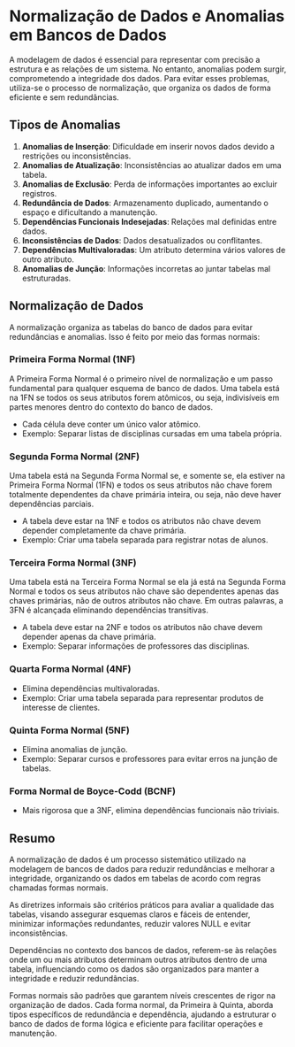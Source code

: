 # Normalização de Dados e Anomalias em Bancos de Dados

A modelagem de dados é essencial para representar com precisão a estrutura e as relações de um sistema. No entanto, anomalias podem surgir, comprometendo a integridade dos dados. Para evitar esses problemas, utiliza-se o processo de normalização, que organiza os dados de forma eficiente e sem redundâncias.

## Tipos de Anomalias
1. **Anomalias de Inserção**: Dificuldade em inserir novos dados devido a restrições ou inconsistências.
2. **Anomalias de Atualização**: Inconsistências ao atualizar dados em uma tabela.
3. **Anomalias de Exclusão**: Perda de informações importantes ao excluir registros.
4. **Redundância de Dados**: Armazenamento duplicado, aumentando o espaço e dificultando a manutenção.
5. **Dependências Funcionais Indesejadas**: Relações mal definidas entre dados.
6. **Inconsistências de Dados**: Dados desatualizados ou conflitantes.
7. **Dependências Multivaloradas**: Um atributo determina vários valores de outro atributo.
8. **Anomalias de Junção**: Informações incorretas ao juntar tabelas mal estruturadas.

## Normalização de Dados
A normalização organiza as tabelas do banco de dados para evitar redundâncias e anomalias. Isso é feito por meio das formas normais:

### Primeira Forma Normal (1NF)

A Primeira Forma Normal é o primeiro nível de normalização e um passo fundamental para qualquer esquema de banco de dados. Uma tabela está na 1FN se todos os seus atributos forem atômicos, ou seja, indivisíveis em partes menores dentro do contexto do banco de dados.

- Cada célula deve conter um único valor atômico.
- Exemplo: Separar listas de disciplinas cursadas em uma tabela própria.

### Segunda Forma Normal (2NF)

Uma tabela está na Segunda Forma Normal se, e somente se, ela estiver na Primeira Forma Normal (1FN) e todos os seus atributos não chave forem totalmente dependentes da chave primária inteira, ou seja, não deve haver dependências parciais.

- A tabela deve estar na 1NF e todos os atributos não chave devem depender completamente da chave primária.
- Exemplo: Criar uma tabela separada para registrar notas de alunos.

### Terceira Forma Normal (3NF)

Uma tabela está na Terceira Forma Normal se ela já está na Segunda Forma Normal e todos os seus atributos não chave são dependentes apenas das chaves primárias, não de outros atributos não chave. Em outras palavras, a 3FN é alcançada eliminando dependências transitivas.

- A tabela deve estar na 2NF e todos os atributos não chave devem depender apenas da chave primária.
- Exemplo: Separar informações de professores das disciplinas.

### Quarta Forma Normal (4NF)
- Elimina dependências multivaloradas.
- Exemplo: Criar uma tabela separada para representar produtos de interesse de clientes.

### Quinta Forma Normal (5NF)
- Elimina anomalias de junção.
- Exemplo: Separar cursos e professores para evitar erros na junção de tabelas.

### Forma Normal de Boyce-Codd (BCNF)
- Mais rigorosa que a 3NF, elimina dependências funcionais não triviais.

## Resumo
A normalização de dados é um processo sistemático utilizado na modelagem de bancos de dados para reduzir redundâncias e melhorar a integridade, organizando os dados em tabelas de acordo com regras chamadas formas normais.

As diretrizes informais são critérios práticos para avaliar a qualidade das tabelas, visando assegurar esquemas claros e fáceis de entender, minimizar informações redundantes, reduzir valores NULL e evitar inconsistências.

Dependências no contexto dos bancos de dados, referem-se às relações onde um ou mais atributos determinam outros atributos dentro de uma tabela, influenciando como os dados são organizados para manter a integridade e reduzir redundâncias.

Formas normais são padrões que garantem níveis crescentes de rigor na organização de dados. Cada forma normal, da Primeira à Quinta, aborda tipos específicos de redundância e dependência, ajudando a estruturar o banco de dados de forma lógica e eficiente para facilitar operações e manutenção.
